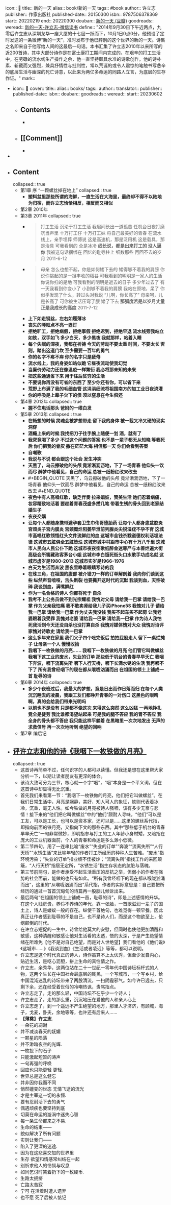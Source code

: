 icon:: 📖
title:: 新的一天
alias:: book/新的一天
tags:: #book 
author:: 许立志
publisher:: 作家出版社
published-date:: 20150300
isbn:: 9787506378369
start:: 20220219
end:: 20220300
douban:: [新的一天 (豆瓣)](https://book.douban.com/subject/26342533/)
goodreads:: 
weread:: [新的一天-许立志-微信读书](https://weread.qq.com/web/bookDetail/d2332cf05b3a64d2302db21)
define:: "2014年9月30日下午近两点，九零后许立志从深圳龙华一座大厦的十七层一跃而下，10月1日0点0分，他预设了定时发送的一条微博“新的一天”，准时发布于他已辞别的这个世界的新的一天。诗集之名即来自于他写给人间的这最后一句话。本书汇集了许立志2010年以来所写的近200首诗，其中大部分诗作是在富士康打工期间内完成的。在艰辛的打工生活中，在劳碌的流水线生产操作之余，他一直坚持颇具水准的诗歌创作。他的诗朴素、斩截而又强烈，兼具抒情性与批判性，常以荒诞的或令人震惊的笔触书写悲辛的底层生活与幽深的死亡诗意，以此来为两亿多命运的同路人立言，为底层的生存作证。"
mark::

- icon:: 📖
  cover:: 
  title:: 
  alias:: books/
  tags:: 
  author:: 
  translator:: 
  publisher:: 
  published-date:: 
  isbn:: 
  douban:: 
  goodreads:: 
  weread:: 
  start:: 20230602
  - ## Contents
    -
  - ## [[Comment]]
    -
-
- ## Content
  collapsed:: true
  - 第1章 序 “一颗螺丝掉在地上”
    collapsed:: true
    - **塑料盆里那些所谓的海鲜，一直生活在大海里，最终却不得不以陆地为归宿，而许立志恰恰相反，相反而又相似**
  - 第2章 2010年
  - 第3章 2011年
    collapsed:: true
    - >   打工生活
          沉沦于打工生活
          我眉间长出一道孤苦
          任机台日夜打磨
          咣当声里
          十万打工仔
          十万打工妹
          将自己最美好的青春
          在流水线上，亲手埋葬
          师傅说
          这是高速机，那是泛用机
          这是载具，那是治具
          可我看到的
          全是冰冷
          **线长说，都是出来打工的
          没人逼你**
          我被这句话捆绑在
          回忆的耻辱柱上
          细数那些
          再回不去的岁月
          2011-6-12
    - >   母亲
          怎么也想不起，你是如何矮下去的
          矮得够不着我的肩膀
          你说你挑起的是一担丰收的稻谷
          可我看到的明明是一家人的生活
          你说你扫的是地
          可我看到的明明是逝去的日子
          多少年过去了
          有一天我看到你变小了
          小到够不着我的肩膀 
          我站在原地，呆了
          你似乎发现了什么，转过头对我说
          “儿啊，你长高了”
          母亲呵，儿是长高了 
          可你被生活压弯了腰 
          矮了下去
          **那弧度若是以岁月丈量
          正是我成长的高度** 
          2011-7-12
    - **上下如走钢丝，左右如履薄冰**
    - **丧失的睡眠点不亮一盏灯**
    - **拒绝旷工，拒绝病假，拒绝事假    拒绝迟到，拒绝早退    流水线旁我站立如铁，双手如飞    多少白天，多少黑夜    我就那样，站着入睡**
    - **每个失眠的深夜，我都在祈祷    今天的劳动不要太重    时间，不要太长    否则，踏出这道门坎    至少需要一百年的勇气**
    - **你的名字不疼不痒    你的名字只是疲倦**
    - **流水线上，我的身姿如站似跪    它昼夜流动使我幻觉**
    - **当廉价劳动力还在像温疫一样繁衍    我必将那未知的未来**
    - **把这些通通省下来    用于往后贫穷的生活**
    - **不要说你再没有可省的东西了    至少你还有你，可以省下来**
    - **荒野上布满了我的毛细血管    这涓涓细流将祖国南方的加工业日夜浇灌**
    - **你的呼吸是上辈子欠下的债    须以窒息在今生偿还**
  - 第4章 2012年
    collapsed:: true
    - **握不住电话那头    爸妈的一绺白发**
  - 第5章 2013年
    collapsed:: true
    - **在畅想的时候    灵魂会被梦想带走    留下我的身体    被一截又冷又硬的现实    洞穿**
    - **酒瘾上来的时候    我找把刀子往手腕上随便一划    酒，就有了**
    - **我究竟喝了多少    不过这个问题的答案    也不是一辈子都无从知晓    等我死后    你们把我的骨灰    撒在茫茫大海    相信那一天    你们会看到答案**
    - **自嘲歌**
    - **我说与不说    都会跟这个社会    发生冲突**
    - **天黑了，乌云擦破他的头颅    竟淅淅沥沥地，下了一场青春    他仰头一饮而尽    醉梦中他看见，自己的命运    总被一纸粉红改来改去**
    - #+BEGIN_QUOTE
      天黑了，乌云擦破他的头颅
      竟淅淅沥沥地，下了一场青春
      他仰头一饮而尽
      醉梦中他看见，自己的命运
      总被一纸粉红改来改去
      #+END_QUOTE
    - **夜色中有人高唱红歌，缺乏伴奏    拉来娼妓，赞美生活    她们忍着病痛，妆容精致地活着    要趁着青春茂盛多攒几笔    带着生锈的骨头回到老家结婚生子**
    - **夜夜交媾**
    - **让每个人都随身携带避孕套卫生巾伟哥堕胎药    让每个人都身患盆腔炎宫颈炎子宫内膜炎    宫颈糜烂阳萎早泄前列腺炎尖锐湿疣不孕不育    这城市高唱红歌领悟红头文件流鲜红的血    这城市金钱杀戮道德权利活埋法律    这城市五脏俱全五脏皆烂    这城市城中村距市中心有十万八千里    这城市人民向人民公仆下跪    这城市夜夜笙歌纸醉金迷尊严与本善烂遍大街    高级会所窖藏政客茅台小姐    这城市李白饿死街头口水歌手功成名就    这城市虚岁是1980-2013    这城市实岁是1966-1976**
    - **白天为生活而奔波    黑夜里睁着眼睛写诗的我**
    - **在珠三角，在祖国的腹部    被介错刀一样的订单解剖着    我向你们谈到这些    纵然声音喑哑，舌头断裂    也要撕开这时代的沉默    我谈到血，天空破碎    我谈到血，满嘴鲜红**
    - **作为一名合格的诗人    你都将死于    自杀**
    - **我考不上公务员做不到光宗耀祖    我愧对父母    请给我一巴掌    请给我一巴掌    作为父亲我怕痛    我不敢卖肾给我儿子买iPhone5S    我愧对儿子    请给我一巴掌    请给我一巴掌    作为丈夫我没钱    我买不起车买不起房    让我老婆跟着我受罪    我愧对老婆    请给我一巴掌    请给我一巴掌    作为诗人我怕死我活到今天还没自杀也没打算自杀    我愧对媒体愧对大众    我愧对诗评家愧对诗歌史    请给我一巴掌**
    - **这么多年来在家里    我们父子四个吃完饭后    拍拍屁股走人    留下一桌烂摊子    让母亲一个人    慢慢收拾**
    - **我咽下一枚铁做的月亮……    我咽下一枚铁做的月亮    他们管它叫做螺丝    我咽下这工业的废水，失业的订单    那些低于机台的青春早早夭亡    我咽下奔波，咽下流离失所    咽下人行天桥，咽下长满水锈的生活    我再咽不下了    所有我曾经咽下的现在都从喉咙汹涌而出    在祖国的领土上铺成一首    耻辱的诗**
  - 第6章 2014年
    collapsed:: true
    - **多少个夜班过后，我最大的梦想，竟是日出而作日落而归    在每个人类沉沉睡去的凌晨，我跟工友们都睁开青春的一对伤口    这黑色的眼睛啊，真的会给我们带来光明吗**
    - **以前也不是没有    只是都不像这次    来得这么突然    这么凶猛    一再地挣扎    竟全是徒劳    我比谁都渴望站起来    可是我的腿不答应    我的胃不答应    我全身的骨头都不答应    我只能这样平躺着    在黑暗里一次次地发出    无声的求救信号    再一次次地听到    绝望的回响**
  - 第7章 编后记
- ## [评许立志和他的诗《我咽下一枚铁做的月亮》](https://zhuanlan.zhihu.com/p/88134621)
  collapsed:: true
  - 这首诗再简单不过，任何识字的人都可以读懂。但我还是想在这里帮大家分析一下，以期让读者朋友有更深的体会。
  - 该诗大致可分为三节，核心就一个字“咽”，“咽”本身是一个平义词，但在这首诗中却显得无比沉重。
  - 首先我们来看第一节：“我咽下一枚铁做的月亮，他们把它叫做螺丝”。在我们日常生活中，月亮是娴静，美好，知人可人的象征，铁则代表着冰冷，沉重，毫无人性。如今铁做的月亮被诗人强咽，该有多少无奈与悲情！接下来的“他们把它叫做螺丝”中的“他们”颇耐人寻味，“他们”可以是工友，可以是工长，也可以是资本家，还可以是……这里的螺丝系代指，即指向前面的铁月亮，又指向下文的那些东西。其中“那些低于机台的青春早早夭亡”一句非常微妙，即明指参与打工的工人年龄小身材矮，又暗指在庞大的工业机器面前，个人的青春和命运是多么渺小低微。
  - 第二节四句，用了一连串比喻“废水”“失业的订单”“奔波”“流离失所”“人行天桥”“水锈生活”来比喻年轻的作者打工所经历的种种人生苦难。“废水”指环境污染；“失业的订单”指业绩不佳被炒；“流离失所”指找工作的来回颠簸，“人行天桥”指居无定所，“水锈生活”指生存状态的肮脏与落魄。
  - 第三节前两句，是作者承受不起生活重压的反抗之举，但弱小的作者在强势的社会面前，能做的也只有如此。“所有我曾经咽下的现在都从喉咙汹涌而出”，这里的“从喉咙汹涌而出”系代指，作者的实际意思是：自己要把所经历的通过一首首沉甸甸的诗篇再一股脑儿倾诉出来。
  - 最后两句“在祖国的领土上铺成一首，耻辱的诗”，即是上述感情的升华。在这个人贱房贵，养伶不养诗的年代，靠一张脸，一首歌滋润一辈子的国土上，诗人是蝼蚁一般的存在。纵使千首绝句，也难觅得一顿早餐。因此真正让作者感到耻辱的不是自己，也不是诗人们，而是这个物欲至上，伦纲颠倒的时代。
  - 在许立志短促的一生中，诗曾给他莫大的安慰，但同时也使他更加清醒和敏感，这种清醒和敏感让他对生活看的太透，悟的太深，于是产生绝望情绪在所难免【他不是对自己绝望，而是对人世绝望】我们看他的《他们说》《这城市……》《我谈到血》《生活或者凌迟》等等，都可以说明。
  - 许立志是这个时代真正的诗人，诗作虽算不上太优秀，但至少发自内心，贴近生活，是呕心沥胆，拼上生命的真性情之作。
  - 许立志，余秀华，这两位站在二十一世纪一零年代中国诗坛标杆式的人物，这两个生长在中国社会最底层的贱民，一个写城市，一个写乡村，给中国混沌迷乱的诗坛带来了两股清流，一扫阴霾邪气。如今许已远去，只剩下余，还在经受着世俗的冷嘲热讽，责骂指点。
  - 许立志走了，走的那么轻，中国诗坛不在乎少一个诗人；
  - 许立志走了，走的那么重，沉沉地压在爱他的人和亲人心上
  - 许立志走了，到一个遥远不产生绝望的地方，那里人才济济，有顾城，海子，戈麦，卧夫，余地等等，也许还有后来人……
  - **【薄奠】许立志**.
  - 一朵花的凋谢
  - 并不减淡春天的妩媚
  - 一颗星的陨落
  - 并不渺暗夜空的光辉.
  - 一枚投下的石子
  - 只能激起短暂的涛声
  - 一句再强的呼唤
  - 回应也只能更轻 更轻.
  - 世界总是这么健忘
  - 并非因你我而不同
  - 悄然嬗变的世态 无情飞逝的流光
  - 才是主宰这一切的永恒.
  - 要有忍耐活下去的勇气
  - 偶遇顽疾也要坚持到底
  - 切莫在命运的漩涡中迷失心智
  - 每一条生命都来之不易.
  - 生命的结束——
  - 貌似解决了所有问题
  - 实则让我们——
  - 陷入了更深的迷途.
  - 因为在这悲喜交加的世界里
  - 生存 欲望和情感常纠结在一起
  - 别祈求他人的怜悯与叹息
  - 如同乞讨时笑着扔下的一枚硬币.
  - 生路太拥挤
  - 亡路太苦寂
  - 宁可 在活着时遭人遗弃
  - 也不愿 死了后被人惦记